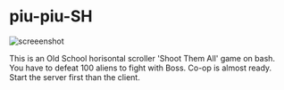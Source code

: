 # piu-piu-SH
![screeenshot](https://user-images.githubusercontent.com/18072680/30594209-f3662d06-9d55-11e7-952e-bbc7e3bd5c15.gif)

This is an Old School horisontal scroller 'Shoot Them All' game on bash.
You have to defeat 100 aliens to fight with Boss. Co-op is almost ready.
Start the server first than the client.

